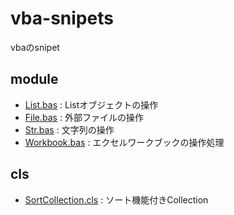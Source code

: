 # vba-snipets
vbaのsnipet

## module
- [List.bas](module/List.bas)	: Listオブジェクトの操作
- [File.bas](module/File.bas)	: 外部ファイルの操作
- [Str.bas](module/Str.bas)	: 文字列の操作
- [Workbook.bas](module/Workbook.bas)	: エクセルワークブックの操作処理

## cls
- [SortCollection.cls](cls/SortCollection.cls)	: ソート機能付きCollection
